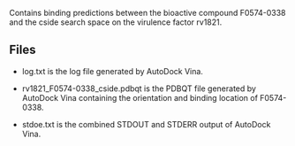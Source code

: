 Contains binding predictions between the bioactive compound F0574-0338 and the cside search space on the virulence factor rv1821.

## Files

- log.txt is the log file generated by AutoDock Vina.

- rv1821_F0574-0338_cside.pdbqt is the PDBQT file generated by AutoDock Vina containing the orientation and binding location of F0574-0338.

- stdoe.txt is the combined STDOUT and STDERR output of AutoDock Vina.

